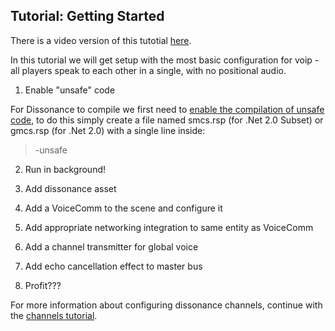 ## Tutorial: Getting Started

There is a video version of this tutotial [here](TODO).

In this tutorial we will get setup with the most basic configuration for voip - all players speak to each other in a single, with no positional audio.

1. Enable "unsafe" code

For Dissonance to compile we first need to [enable the compilation of unsafe code](https://docs.unity3d.com/Manual/PlatformDependentCompilation.html), to do this simply create a file named smcs.rsp (for .Net 2.0 Subset) or gmcs.rsp (for .Net 2.0) with a single line inside:

 > -unsafe

2. Run in background!

2. Add dissonance asset
3. Add a VoiceComm to the scene and configure it
4. Add appropriate networking integration to same entity as VoiceComm
5. Add a channel transmitter for global voice
6. Add echo cancellation effect to master bus
7. Profit???

For more information about configuring dissonance channels, continue with the [channels tutorial](Tutorial---Multiple-Channels).